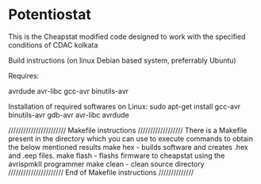 # Potentiostat

This is the Cheapstat modified code designed to work with the specified conditions of CDAC kolkata

Build instructions (on linux Debian based system, preferrably Ubuntu)

Requires:

avrdude
avr-libc
gcc-avr
binutils-avr


Installation of required softwares on Linux: sudo apt-get install gcc-avr binutils-avr gdb-avr avr-libc avrdude


///////////////////////  Makefile instructions  //////////////////
There is a Makefile present in the directory which you can use to execute commands to obtain the below mentioned results
make hex   - builds software and creates .hex and .eep files.
make flash - flashs firmware to cheapstat using the avrispmkII programmer
make clean - clean source directory 
//////////////////////   End of Makefile instructions  //////////////

